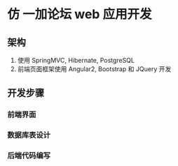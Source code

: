 # 仿 一加论坛 web 应用开发

## 架构

1. 使用 SpringMVC, Hibernate, PostgreSQL
2. 前端页面框架使用 Angular2, Bootstrap 和 JQuery 开发

## 开发步骤

### 前端界面

### 数据库表设计

### 后端代码编写
